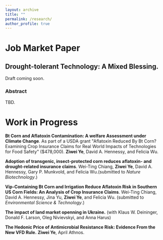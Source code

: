 ```yaml
---
layout: archive
title: ""
permalink: /research/
author_profile: true
---
```

# Job Market Paper
## Drought-tolerant Technology: A Mixed Blessing.
Draft coming soon.
### Abstract
TBD.

# Work in Progress
**Bt Corn and Aflatoxin Contamination: A welfare Assessment under Climate Change**. As part of a USDA grant "Aflatoxin Reduced By Bt Corn? Examining Crop Insurance Claims for Real World Impacts of Technologies for Food Safety" ($478,000). **Ziwei Ye**, David A. Hennessy, and Felicia Wu.    

**Adoption of transgenic, insect-protected corn reduces aflatoxin- and drought-related insurance claims**. Wei-Ting Chiang, **Ziwei Ye**, David A. Hennessy, Gary P. Munkvold, and Felicia Wu.(submitted to *Nature Biotechnology*.)    

**Vip-Containing Bt Corn and Irrigation Reduce Aflatoxin Risk in Southern US Corn Fields: An Analysis of Crop Insurance Claims**. Wei-Ting Chiang, David A. Hennessy, Jina Yu, **Ziwei Ye**, and Felicia Wu. (submitted to *Environmental Science & Technology*.)   

**The impact of land market openning in Ukraine.** (with Klaus W. Deininger, Donald F. Larson, Oleg Nivievskyi, and Anna Harus)  

**The Hedonic Price of Antimicrobial Resistance Risk: Evidence From the New VFD Rule.** **Ziwei Ye**, April Athnos.

